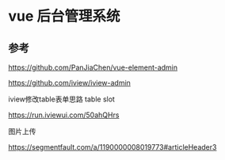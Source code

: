 # vue 后台管理系统

## 参考

https://github.com/PanJiaChen/vue-element-admin

https://github.com/iview/iview-admin



iview修改table表单思路  table slot

https://run.iviewui.com/50ahQHrs



图片上传

https://segmentfault.com/a/1190000008019773#articleHeader3